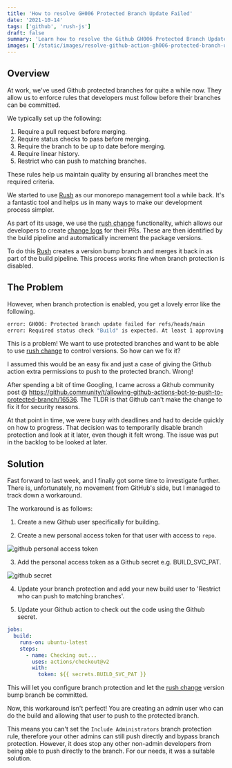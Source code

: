 ```yaml
---
title: 'How to resolve GH006 Protected Branch Update Failed'
date: '2021-10-14'
tags: ['github', 'rush-js']
draft: false
summary: 'Learn how to resolve the Github GH006 Protected Branch Update Failed error by using a personal access token to provide access.'
images: ['/static/images/resolve-github-action-gh006-protected-branch-update-failed/title.png']
---
```


## Overview

At work, we've used Github protected branches for quite a while now. They allow us to enforce rules that developers must follow before their branches can be committed.

We typically set up the following:

1. Require a pull request before merging.
2. Require status checks to pass before merging.
3. Require the branch to be up to date before merging.
4. Require linear history.
5. Restrict who can push to matching branches.

These rules help us maintain quality by ensuring all branches meet the required criteria.

We started to use [Rush](https://rushjs.io/) as our monorepo management tool a while back. It's a fantastic tool and helps us in many ways to make our development process simpler. 

As part of its usage, we use the [rush change](https://rushjs.io/pages/commands/rush_change/) functionality, which allows our developers to create [change logs](https://rushjs.io/pages/best_practices/change_logs/) for their PRs. These are then identified by the build pipeline and automatically increment the package versions.

To do this [Rush](https://rushjs.io/) creates a version bump branch and merges it back in as part of the build pipeline. This process works fine when branch protection is disabled.

## The Problem

However, when branch protection is enabled, you get a lovely error like the following.

```bash
error: GH006: Protected branch update failed for refs/heads/main
error: Required status check "Build" is expected. At least 1 approving review is required by reviewers with write access
```

This is a problem! We want to use protected branches and want to be able to use [rush change](https://rushjs.io/pages/commands/rush_change/) to control versions. So how can we fix it?

I assumed this would be an easy fix and just a case of giving the Github action extra permissions to push to the protected branch. Wrong!

After spending a bit of time Googling, I came across a Github community post @ <https://github.community/t/allowing-github-actions-bot-to-push-to-protected-branch/16536>. The TLDR is that Github can't make the change to fix it for security reasons.

At that point in time, we were busy with deadlines and had to decide quickly on how to progress.  That decision was to temporarily disable branch protection and look at it later, even though it felt wrong. The issue was put in the backlog to be looked at later.

## Solution

Fast forward to last week, and I finally got some time to investigate further. There is, unfortunately, no movement from GitHub's side, but I managed to track down a workaround.

The workaround is as follows:

1. Create a new Github user specifically for building.

2. Create a new personal access token for that user with access to `repo`.

![github personal access token](/static/images/resolve-github-action-gh006-protected-branch-update-failed/github_pat.png)

3. Add the personal access token as a Github secret e.g. BUILD_SVC_PAT.

![github secret](/static/images/resolve-github-action-gh006-protected-branch-update-failed/github_secret.png)

4. Update your branch protection and add your new build user to 'Restrict who can push to matching branches'.

5. Update your Github action to check out the code using the Github secret.

```yaml
jobs:
  build:
    runs-on: ubuntu-latest
    steps:
      - name: Checking out...
        uses: actions/checkout@v2
        with:
          token: ${{ secrets.BUILD_SVC_PAT }}
```

This will let you configure branch protection and let the [rush change](https://rushjs.io/pages/commands/rush_change/) version bump branch be committed.

Now, this workaround isn't perfect! You are creating an admin user who can do the build and allowing that user to push to the protected branch.

This means you can't set the `Include Administrators` branch protection rule, therefore your other admins can still push directly and bypass branch protection. However, it does stop any other non-admin developers from being able to push directly to the branch. For our needs, it was a suitable solution.
